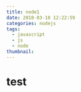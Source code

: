 ```yaml
---
title: node1
date: 2018-03-18 12:22:59
categories: nodejs
tags:
  - javascript
  - js
  - node
thumbnail:
---
```


# test
